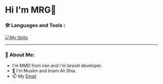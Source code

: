 # Hi I'm MRG:wave:
### :hammer_and_wrench: Languages and Tools :

[![My Skills](https://skillicons.dev/icons?i=php,laravel,html,nodejs,js,mysql,css,bootstrap&theme=dark)](https://skillicons.dev)

---

### :whale: About Me:
- I'm MMD from iran and i'm laravel developer.
- :dart: I'm Muslim and Imam Ali Shia.
- :mailbox: My [Email](MrRmZa051@gmail.com)
